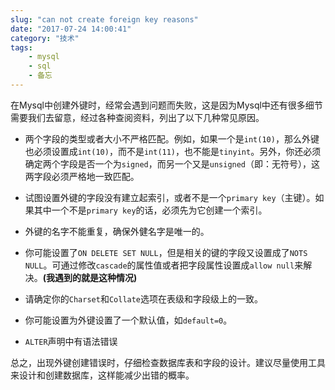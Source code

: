 ```yaml
---
slug: "can not create foreign key reasons"
date: "2017-07-24 14:00:41"
category: "技术"
tags:
    - mysql
    - sql
    - 备忘
---
```


在Mysql中创建外键时，经常会遇到问题而失败，这是因为Mysql中还有很多细节需要我们去留意，经过各种查阅资料，列出了以下几种常见原因。

 - 两个字段的类型或者大小不严格匹配。例如，如果一个是`int(10)`，那么外键也必须设置成`int(10)`，而不是`int(11)`，也不能是`tinyint`。另外，你还必须确定两个字段是否一个为`signed`，而另一个又是`unsigned`（即：无符号），这两字段必须严格地一致匹配。

 - 试图设置外键的字段没有建立起索引，或者不是一个`primary key`（主键）。如果其中一个不是`primary key`的话，必须先为它创建一个索引。

 -  外键的名字不能重复，确保外健名字是唯一的。

 - 你可能设置了`ON DELETE SET NULL`，但是相关的键的字段又设置成了`NOTS NULL`。可通过修改`cascade`的属性值或者把字段属性设置成`allow null`来解决。**(我遇到的就是这种情况)**

 - 请确定你的`Charset`和`Collate`选项在表级和字段级上的一致。

 - 你可能设置为外键设置了一个默认值，如`default=0`。

 - `ALTER`声明中有语法错误


总之，出现外键创建错误时，仔细检查数据库表和字段的设计。建议尽量使用工具来设计和创建数据库，这样能减少出错的概率。
